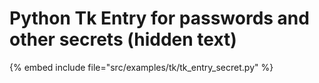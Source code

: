# Python Tk Entry for passwords and other secrets (hidden text)

{% embed include file="src/examples/tk/tk_entry_secret.py" %}


